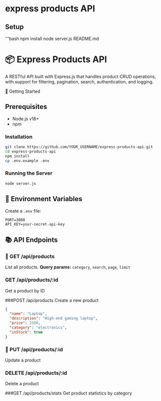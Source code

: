# express products API
## Setup
'''bash
npm install
node server.js
README.md
# 📦 Express Products API

A RESTful API built with Express.js that handles product CRUD operations, with support for filtering, pagination, search, authentication, and logging.

🚀 Getting Started

## Prerequisites
- Node.js v18+
- npm

### Installation
```bash
git clone https://github.com/YOUR_USERNAME/express-products-api.git
cd express-products-api
npm install
cp .env.example .env
```

### Running the Server
```bash
node server.js
```

## 🔐 Environment Variables
Create a `.env` file:
```
PORT=3000
API_KEY=your-secret-api-key
```

## 📚 API Endpoints

### 🔸 GET /api/products
List all products.
**Query params:** `category`, `search`, `page`, `limit`

###  GET /api/products/:id
Get a product by ID

###POST /api/products
Create a new product
```json
{
  "name": "Laptop",
  "description": "High-end gaming laptop",
  "price": 2500,
  "category": "electronics",
  "inStock": true
}
```

### 🔸 PUT /api/products/:id
Update a product

### DELETE /api/products/:id
Delete a product

###GET /api/products/stats
Get product statistics by category
